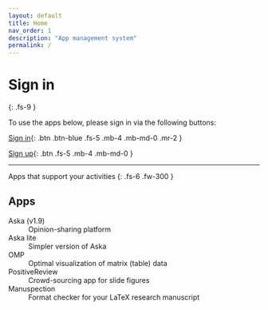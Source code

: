 ```yaml
---
layout: default
title: Home
nav_order: 1
description: "App management system"
permalink: /
---
```


# Sign in
{: .fs-9 }

To use the apps below, please sign in via the following buttons:

[Sign in][signin]{: .btn .btn-blue .fs-5 .mb-4 .mb-md-0 .mr-2 }

[Sign up][signup]{: .btn .fs-5 .mb-4 .mb-md-0 }

---

Apps that support your activities
{: .fs-6 .fw-300 }

## Apps

<dl>
<dt>Aska (v1.9)</dt>
<dd>Opinion-sharing platform</dd>
<dt>Aska lite</dt>
<dd>Simpler version of Aska</dd>
<dt>OMP</dt>
<dd>Optimal visualization of matrix (table) data</dd>
<dt>PositiveReview</dt>
<dd>Crowd-sourcing app for slide figures</dd>
<dt>Manuspection</dt>
<dd>Format checker for your LaTeX research manuscript</dd>
</dl>



[Signin]: #signin
[Signup]: #signup
[Liquid]: https://github.com/Shopify/liquid/wiki
[Front matter]: https://jekyllrb.com/docs/front-matter/
[Jekyll configuration]: https://jekyllrb.com/docs/configuration/
[source file for this page]: https://github.com/just-the-docs/just-the-docs/blob/main/index.md
[Just the Docs Template]: https://just-the-docs.github.io/just-the-docs-template/
[Just the Docs]: https://just-the-docs.github.io/just-the-docs/
[Just the Docs repo]: https://github.com/just-the-docs/just-the-docs
[Just the Docs README]: https://github.com/just-the-docs/just-the-docs/blob/main/README.md
[GitHub Pages]: https://pages.github.com/
[Template README]: https://github.com/just-the-docs/just-the-docs-template/blob/main/README.md
[GitHub Pages / Actions workflow]: https://github.blog/changelog/2022-07-27-github-pages-custom-github-actions-workflows-beta/
[use the template]: https://github.com/just-the-docs/just-the-docs-template/generate
